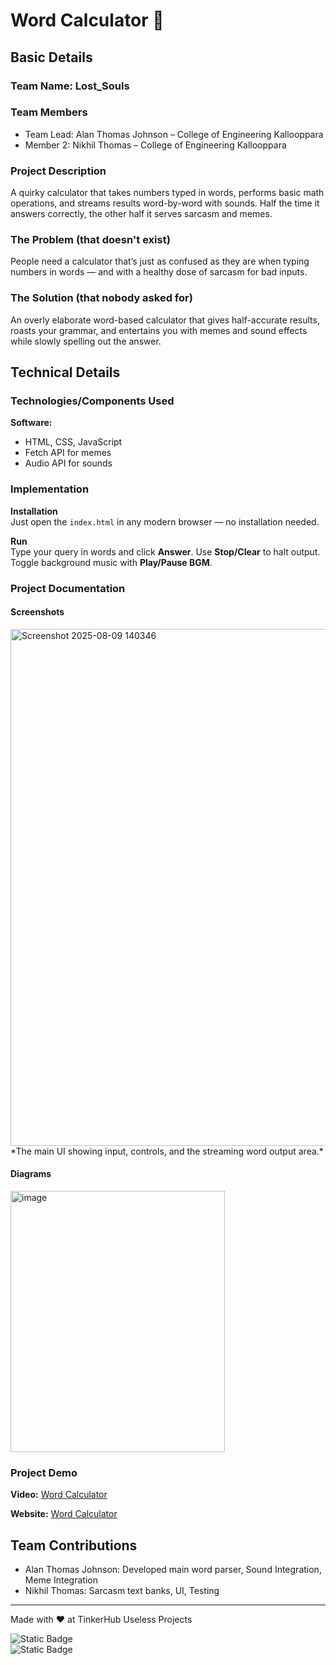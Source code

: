 # Word Calculator 🎯

## Basic Details  
### Team Name: Lost_Souls  

### Team Members  
- Team Lead: Alan Thomas Johnson – College of Engineering Kallooppara  
- Member 2: Nikhil Thomas – College of Engineering Kallooppara  

### Project Description  
A quirky calculator that takes numbers typed in words, performs basic math operations, and streams results word-by-word with sounds. Half the time it answers correctly, the other half it serves sarcasm and memes.  

### The Problem (that doesn't exist)  
People need a calculator that’s just as confused as they are when typing numbers in words — and with a healthy dose of sarcasm for bad inputs.  

### The Solution (that nobody asked for)  
An overly elaborate word-based calculator that gives half-accurate results, roasts your grammar, and entertains you with memes and sound effects while slowly spelling out the answer.  

## Technical Details  
### Technologies/Components Used  
**Software:**  
- HTML, CSS, JavaScript  
- Fetch API for memes  
- Audio API for sounds  

### Implementation  
**Installation**  
Just open the `index.html` in any modern browser — no installation needed.  

**Run**  
Type your query in words and click **Answer**. Use **Stop/Clear** to halt output. Toggle background music with **Play/Pause BGM**.  

### Project Documentation  

#### Screenshots  
<img width="1336" height="827" alt="Screenshot 2025-08-09 140346" src="https://github.com/user-attachments/assets/adbbf317-ede1-403c-8339-9e0354a39ad2" />
*The main UI showing input, controls, and the streaming word output area.*

#### Diagrams  
<img width="343" height="418" alt="image" src="https://github.com/user-attachments/assets/12ab5c11-6547-4c95-b886-db609601a5c6" />
  
### Project Demo  
**Video:**  [Word Calculator](https://github.com/user-attachments/assets/6ff85f36-64c3-4720-ac4f-93c4fb0b623e)

**Website:**
[Word Calculator](https://aslan31122003.github.io/Word-Calculator/)

## Team Contributions  
- Alan Thomas Johnson: Developed main word parser, Sound Integration, Meme Integration 
- Nikhil Thomas: Sarcasm text banks, UI, Testing  

---  
Made with ❤️ at TinkerHub Useless Projects  

![Static Badge](https://img.shields.io/badge/TinkerHub-24?color=%23000000&link=https%3A%2F%2Fwww.tinkerhub.org%2F)  
![Static Badge](https://img.shields.io/badge/UselessProjects--25-25?link=https%3A%2F%2Fwww.tinkerhub.org%2Fevents%2FQ2Q1TQKX6Q%2FUseless%2520Projects)  
